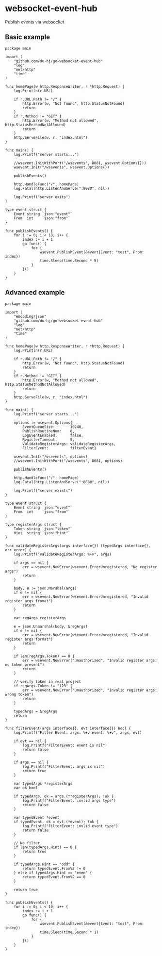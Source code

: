 # websocket-event-hub

Publish events via websocket

## Basic example

    package main

    import (
        "github.com/du-hj/go-websocket-event-hub"
        "log"
        "net/http"
        "time"
    )

    func homePage(w http.ResponseWriter, r *http.Request) {
        log.Println(r.URL)

        if r.URL.Path != "/" {
            http.Error(w, "Not found", http.StatusNotFound)
            return
        }
        if r.Method != "GET" {
            http.Error(w, "Method not allowed", http.StatusMethodNotAllowed)
            return
        }
        http.ServeFile(w, r, "index.html")
    }

    func main() {
        log.Printf("server starts...")

        //wsevent.InitWithPort("/wsevents", 8081, wsevent.Options{}))
        wsevent.Init("/wsevents", wsevent.Options{})

        publishEvents()

        http.HandleFunc("/", homePage)
        log.Fatal(http.ListenAndServe(":8080", nil))

        log.Printf("server exits")
    }

    type event struct {
        Event string `json:"event"`
        From  int    `json:"from"`
    }

    func publishEvents() {
        for i := 0; i < 10; i++ {
            index := i + 1
            go func() {
                for {
                    wsevent.PublishEvent(&event{Event: "test", From: index})
                    time.Sleep(time.Second * 5)
                }
            }()
        }
    }


## Advanced example

    package main

    import (
        "encoding/json"
        "github.com/du-hj/go-websocket-event-hub"
        "log"
        "net/http"
        "time"
    )

    func homePage(w http.ResponseWriter, r *http.Request) {
        log.Println(r.URL)

        if r.URL.Path != "/" {
            http.Error(w, "Not found", http.StatusNotFound)
            return
        }
        if r.Method != "GET" {
            http.Error(w, "Method not allowed", http.StatusMethodNotAllowed)
            return
        }
        http.ServeFile(w, r, "index.html")
    }

    func main() {
        log.Printf("server starts...")

        options := wsevent.Options{
            EventQueueSize:       10240,
            PublishRoutineNum:    8,
            LogEventEnabled:      false,
            RegisterTimeout:      5,
            ValidateRegisterArgs: validateRegisterArgs,
            FilterEvent:          filterEvent}

        wsevent.Init("/wsevents", options)
        //wsevent.InitWithPort("/wsevents", 8081, options)

        publishEvents()

        http.HandleFunc("/", homePage)
        log.Fatal(http.ListenAndServe(":8080", nil))

        log.Printf("server exists")
    }

    type event struct {
        Event string `json:"event"`
        From  int    `json:"from"`
    }

    type registerArgs struct {
        Token string `json:"token"`
        Hint  string `json:"hint"`
    }

    func validateRegisterArgs(args interface{}) (typedArgs interface{}, err error) {
        log.Printf("validateRegisterArgs: %+v", args)

        if args == nil {
            err = wsevent.NewError(wsevent.ErrorUnregistered, "No register args")
            return
        }

        body, e := json.Marshal(args)
        if e != nil {
            err = wsevent.NewError(wsevent.ErrorUnregistered, "Invalid register args fromat")
            return
        }

        var regArgs registerArgs

        e = json.Unmarshal(body, &regArgs)
        if e != nil {
            err = wsevent.NewError(wsevent.ErrorUnregistered, "Invalid register args format")
            return
        }

        if len(regArgs.Token) == 0 {
            err = wsevent.NewError("unauthorized", "Invalid register args: no token present")
            return
        }

        // verify token in real project
        if regArgs.Token != "123" {
            err = wsevent.NewError("unauthorized", "Invalid register args: wrong token")
            return
        }

        typedArgs = &regArgs
        return
    }

    func filterEvent(args interface{}, evt interface{}) bool {
        log.Printf("Filter Event: args: %+v event: %+v", args, evt)

        if evt == nil {
            log.Printf("FilterEvent: event is nil")
            return false
        }

        if args == nil {
            log.Printf("FilterEvent: args is nil")
            return true
        }

        var typedArgs *registerArgs
        var ok bool

        if typedArgs, ok = args.(*registerArgs); !ok {
            log.Printf("FilterEvent: invlid args type")
            return false
        }

        var typedEvent *event
        if typedEvent, ok = evt.(*event); !ok {
            log.Printf("FilterEvent: invlid event type")
            return false
        }

        // No filter
        if len(typedArgs.Hint) == 0 {
            return true
        }

        if typedArgs.Hint == "odd" {
            return typedEvent.From%2 != 0
        } else if typedArgs.Hint == "even" {
            return typedEvent.From%2 == 0
        }

        return true
    }

    func publishEvents() {
        for i := 0; i < 10; i++ {
            index := i + 1
            go func() {
                for {
                    wsevent.PublishEvent(&event{Event: "test", From: index})
                    time.Sleep(time.Second * 1)
                }
            }()
        }
    }
